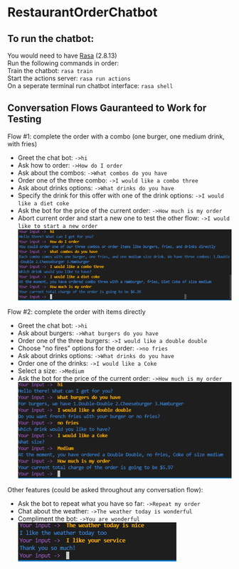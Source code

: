 # RestaurantOrderChatbot  
   
## To run the chatbot:  
You would need to have [Rasa](https://rasa.com/docs/rasa/installation/) (2.8.13)  
Run the following commands in order:  
Train the chatbot: `rasa train`  
Start the actions server: `rasa run actions`  
On a seperate terminal run chatbot interface: `rasa shell`  
   
## Conversation Flows Gauranteed to Work for Testing  
Flow #1: complete the order with a combo (one burger, one medium drink, with fries)  
- Greet the chat bot: `->hi`
- Ask how to order: `->How do I order`
- Ask about the combos: `->What combos do you have`
- Order one of the three combo: `->I would like a combo three`  
- Ask about drinks options: `->What drinks do you have`
- Specify the drink for this offer with one of the drink options: `->I would like a diet coke`
- Ask the bot for the price of the current order: `->How much is my order`  
- Abort current order and start a new one to test the other flow: `->I would like to start a new order`  
![Flow #1](/img/flow1.png "Flow #1 demo")
    
     
Flow #2: complete the order with items directly  
- Greet the chat bot: `->hi`
- Ask about burgers: `->What burgers do you have`
- Order one of the three burgers: `->I would like a double double`
- Choose "no fires" options for the order: `->no fries`
- Ask about drinks options: `->What drinks do you have`
- Order one of the drinks: `->I would like a Coke`
- Select a size: `->Medium`
- Ask the bot for the price of the current order: `->How much is my order`
![Flow #2](/img/flow2.png "Flow #2 demo")
   
Other features (could be asked throughout any conversation flow):   
- Ask the bot to repeat what you have so far: `->Repeat my order`
- Chat about the weather: `->The weather today is wonderful`
- Compliment the bot: `->You are wonderful`  
![Flow #2](/img/chitchat.png "Chitchat demo")
